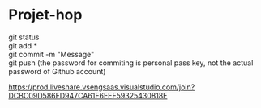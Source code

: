 # Projet-hop

git status  
git add *  
git commit -m "Message"  
git push (the password for commiting is personal pass key, not the actual password of Github account)  


https://prod.liveshare.vsengsaas.visualstudio.com/join?DCBC09D586FD947CA61F6EEF59325430818E
